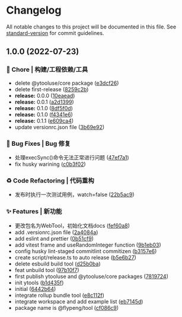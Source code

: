 # Changelog

All notable changes to this project will be documented in this file. See [standard-version](https://github.com/conventional-changelog/standard-version) for commit guidelines.

## 1.0.0 (2022-07-23)


### 🚀 Chore | 构建/工程依赖/工具

* delete @ytooluse/core package ([e3dcf26](https://github.com/flingyp/YToolUse/commit/e3dcf2637a6b57d315e96318e8c480d37d6f5e3e))
* delete first-release ([8259c2b](https://github.com/flingyp/YToolUse/commit/8259c2bb076997e63e45ff36d9b27601f3db27bf))
* **release:** 0.0.0 ([10eaead](https://github.com/flingyp/YToolUse/commit/10eaeadd9d43a77d7eee755db748be4f6d2e94ce))
* **release:** 0.0.1 ([a2d1399](https://github.com/flingyp/YToolUse/commit/a2d139920823a9729836cc3efbea5c8e674733a9))
* **release:** 0.1.0 ([8df5f0d](https://github.com/flingyp/YToolUse/commit/8df5f0d196a0b4239bb26657026e33724ca1f26c))
* **release:** 0.1.0 ([f4341e6](https://github.com/flingyp/YToolUse/commit/f4341e679a30c7698cc572d4d62c675d292afb83))
* **release:** 0.1.1 ([e609ca4](https://github.com/flingyp/YToolUse/commit/e609ca4a68e2d3a7feddefbd2f91e2b52a83e14e))
* update versionrc.json file ([3b69e92](https://github.com/flingyp/YToolUse/commit/3b69e92f7615f80faf5d65fa9babb624711d0ff8))


### 🐛 Bug Fixes | Bug 修复

* 处理execSync()命令无法正常进行问题 ([47ef7a1](https://github.com/flingyp/YToolUse/commit/47ef7a1ada9cec702d8eb1531d83e56117e48c5a))
* fix husky warining ([c0b3f02](https://github.com/flingyp/YToolUse/commit/c0b3f0244ff07f4c98b93dcd90c2cdb366b2447b))


### ♻️ Code Refactoring | 代码重构

* 发布时执行一次测试用例，watch=false ([22b5ac9](https://github.com/flingyp/YToolUse/commit/22b5ac940328d5a2e3563eebd5c3ca4f4793799b))


### ✨ Features | 新功能

* 更改包名为WebTool，初始化文档docs ([fef60a8](https://github.com/flingyp/YToolUse/commit/fef60a8d1724aac9538cf48c9c4388b6097b893b))
* add .versionrc.json file ([2a4084a](https://github.com/flingyp/YToolUse/commit/2a4084aee2863dd20898fd2f6fbf00315853a321))
* add eslint and prettier ([0b51cf9](https://github.com/flingyp/YToolUse/commit/0b51cf9c36e73a88e9eeb41c0fd07db7fbafc551))
* add vitest frame and useRandomInteger function ([9b1eb03](https://github.com/flingyp/YToolUse/commit/9b1eb03c302541802fffa8ab43dff8733ab8906b))
* config husky lint-staged commitlint commitizen ([b3157e6](https://github.com/flingyp/YToolUse/commit/b3157e6c3f6d470c28280f513f4870b4ccc68835))
* create script/release.ts to auto release ([b5e6b27](https://github.com/flingyp/YToolUse/commit/b5e6b2751d2a3281e894d119bfeb2199781a33a3))
* delete esbuild build tool ([d25b0ba](https://github.com/flingyp/YToolUse/commit/d25b0ba5ca3a82f3bf4f8d2c04764dc96d90af33))
* feat unbuild tool ([97b10f7](https://github.com/flingyp/YToolUse/commit/97b10f7f07c49a737d65b0e50a0167c8b37b7921))
* first publish ytooluse and @ytooluse/core packages ([7819724](https://github.com/flingyp/YToolUse/commit/7819724d97f4a40abcf28959a6c57c7799202f85))
* init ytools ([b1d435f](https://github.com/flingyp/YToolUse/commit/b1d435f85053c6b9691f03d421c36b1d1f1b0895))
* initial ([6442b64](https://github.com/flingyp/YToolUse/commit/6442b64e40c2ad9d007fba28d15901cf3da21111))
* integrate rollup bundle tool ([e8c112f](https://github.com/flingyp/YToolUse/commit/e8c112ff039f06a43bce564169af8e88944dc525))
* integrate workspace and add example list ([eb7145d](https://github.com/flingyp/YToolUse/commit/eb7145d93235027839e73d50c14b3249f29e53be))
* package name is @flypeng/tool ([cf086c9](https://github.com/flingyp/YToolUse/commit/cf086c99c8081c1e86fad4e2b6def2bde7e31d5a))
